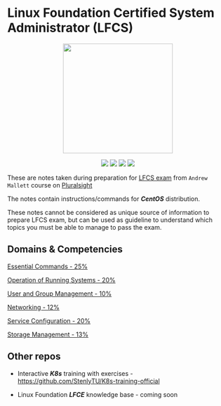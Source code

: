 # Linux Foundation Certified System Administrator (LFCS) 

<p align="center">
  <a href="https://kubernetes.io/" title="Redirect to Kubernetes page">
    <img src="https://images.youracclaim.com/size/340x340/images/1e6611ca-8afe-4ecc-ad4d-305fba52ee7e/1_LFCS-600x600.png" width="250" />
  </a>
</p>

<p align="center">
  <img src="https://img.shields.io/badge/contributions-welcome-brightgreen.svg">
  <img src="https://img.shields.io/github/issues-pr/StenlyTU/LFCS-official">
  <img src="https://img.shields.io/github/stars/StenlyTU/LFCS-official?style=social">
  <img src="https://img.shields.io/github/forks/StenlyTU/LFCS-official?style=social">
</p>

These are notes taken during preparation for [LFCS exam](https://training.linuxfoundation.org/certification/linux-foundation-certified-sysadmin-lfcs/) from `Andrew Mallett` course on [Pluralsight](https://app.pluralsight.com/paths/certificate/linux-foundation-certified-system-admin)

The notes contain instructions/commands for ***CentOS*** distribution.

These notes cannot be considered as unique source of information to prepare LFCS exam, but can be used as guideline to understand which topics you must be able to manage to pass the exam.

## Domains & Competencies

[Essential Commands - 25%](stuff/EssentialCommands.md)

[Operation of Running Systems - 20%](stuff/OperationofRunningSystems.md)

[User and Group Management - 10%](stuff/UserandGroupManagement.md)

[Networking - 12%](stuff/Networking.md)

[Service Configuration - 20%](stuff/ServiceConfiguration.md)

[Storage Management - 13%](stuff/StorageManagement.md)

##  Other repos  ##

* Interactive ***K8s*** training with exercises - https://github.com/StenlyTU/K8s-training-official

* Linux Foundation ***LFCE*** knowledge base - coming soon
